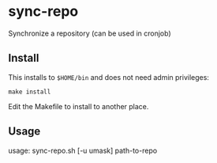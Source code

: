 # sync-repo

Synchronize a repository (can be used in cronjob)

## Install

This installs to `$HOME/bin` and does not need admin privileges:

```
make install
```

Edit the Makefile to install to another place.

## Usage

usage: sync-repo.sh [-u umask] path-to-repo
